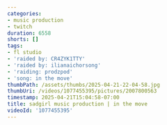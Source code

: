 ```yaml
---
categories:
- music production
- twitch
duration: 6558
shorts: []
tags:
- fl studio
- 'raided by: CR4ZYK1TTY'
- 'raided by: ilianaichorsong'
- 'raiding: prodzpod'
- 'song: in the move'
thumbPath: /assets/thumbs/2025-04-21-22-04-58.jpg
thumbUri: /videos/1077455395/pictures/2007800563
timestamp: 2025-04-21T15:04:58-07:00
title: sadgirl music production | in the move
videoId: '1077455395'
---
```

